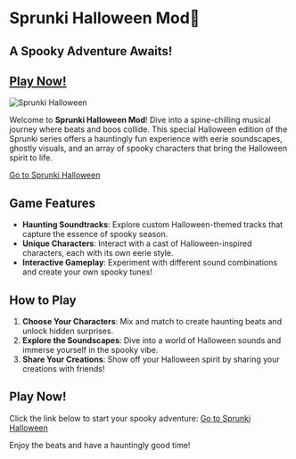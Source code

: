 # Sprunki Halloween Mod🎃
## A Spooky Adventure Awaits!

## [Play Now!](https://sprunkiincredibox.app/sprunki-halloween)

![Sprunki Halloween](https://sprunkiincredibox.app/images/sprunki-halloween.jpg)

Welcome to **Sprunki Halloween Mod**! Dive into a spine-chilling musical journey where beats and boos collide. This special Halloween edition of the Sprunki series offers a hauntingly fun experience with eerie soundscapes, ghostly visuals, and an array of spooky characters that bring the Halloween spirit to life.

[Go to Sprunki Halloween](https://sprunkiincredibox.app/sprunki-halloween)

## Game Features
- **Haunting Soundtracks**: Explore custom Halloween-themed tracks that capture the essence of spooky season.
- **Unique Characters**: Interact with a cast of Halloween-inspired characters, each with its own eerie style.
- **Interactive Gameplay**: Experiment with different sound combinations and create your own spooky tunes!

## How to Play
1. **Choose Your Characters**: Mix and match to create haunting beats and unlock hidden surprises.
2. **Explore the Soundscapes**: Dive into a world of Halloween sounds and immerse yourself in the spooky vibe.
3. **Share Your Creations**: Show off your Halloween spirit by sharing your creations with friends!

## Play Now!
Click the link below to start your spooky adventure:
[Go to Sprunki Halloween](https://sprunkiincredibox.app/sprunki-halloween)

Enjoy the beats and have a hauntingly good time!
